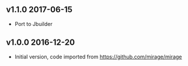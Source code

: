 v1.1.0 2017-06-15
-----------------

- Port to Jbuilder

v1.0.0 2016-12-20
-----------------

- Initial version, code imported from https://github.com/mirage/mirage
